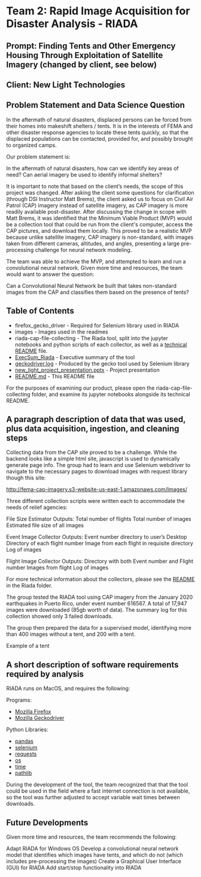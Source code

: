 # Team 2: Rapid Image Acquisition for Disaster Analysis - RIADA
## Prompt: Finding Tents and Other Emergency Housing Through Exploitation of Satellite Imagery (changed by client, see below)
## Client: New Light Technologies

## Problem Statement and Data Science Question

In the aftermath of natural disasters, displaced persons can be forced from their homes into makeshift shelters / tents. It is in the interests of FEMA and other disaster response agencies to locate these tents quickly, so that the displaced populations can be contacted, provided for, and possibly brought to organized camps.

Our problem statement is:

In the aftermath of natural disasters, how can we identify key areas of need? Can aerial imagery be used to identify informal shelters? 

It is important to note that based on the client’s needs, the scope of this project was changed. After asking the client some questions for clarification (through DSI Instructor Matt Brems), the client asked us to focus on Civil Air Patrol (CAP) imagery instead of satellite imagery, as CAP imagery is more readily available post-disaster. After discussing the change in scope with Matt Brems, it was identified that the Minimum Viable Product (MVP) would be a collection tool that could be run from the client's computer, access the CAP pictures, and download them locally. This proved to be a realistic MVP because unlike satellite imagery, CAP imagery is non-standard, with images taken from different cameras, altitudes, and angles, presenting a large pre-processing challenge for neural network modeling.

The team was able to achieve the MVP, and attempted to learn and run a convolutional neural network. Given more time and resources, the team would want to answer the question:

Can a Convolutional Neural Network be built that takes non-standard images from the CAP and classifies them based on the presence of tents?

## Table of Contents

- firefox_gecko_driver - Required for Selenium library used in RIADA
- images - Images used in the readmes
- riada-cap-file-collecting - The Riada tool, split into the jupyter notebooks and python scripts of each collector, as well as a [technical README](riada-cap-file-collecting/README.md) file.
- [ExecSum_Riada](ExecSum_Riada) - Executive summary of the tool
- [geckodriver.log](geckodriver.log) - Produced by the gecko tool used by Selenium library
- [new_light_project_presentation.pptx](ew_light_project_presentation.pptx) - Project presentation
- [README.md](readme.md) - This README file

For the purposes of examining our product, please open the riada-cap-file-collecting folder, and examine its jupyter notebooks alongside its technical README.

## A paragraph description of data that was used, plus data acquisition, ingestion, and cleaning steps

Collecting data from the CAP site proved to be a challenge. While the backend looks like a simple html site, javascript is used to dynamically generate page info. The group had to learn and use Selenium webdriver to navigate to the necessary pages to download images with request library though this site:

http://fema-cap-imagery.s3-website-us-east-1.amazonaws.com/Images/

Three different collection scripts were written each to accommodate the needs of relief agencies:

File Size Estimator
Outputs:
Total number of flights
Total number of images
Estimated file size of all images

Event Image Collector
Outputs:
Event number directory to user’s Desktop
Directory of each flight number
Image from each flight in requisite directory
Log of images

Flight Image Collector
Outputs:
Directory with both Event number and Flight number
Images from flight
Log of images

For more technical information about the collectors, please see the [README](riada-cap-file-collecting/README.md) in the Riada folder.

The group tested the RIADA tool using CAP imagery from the January 2020 earthquakes in Puerto Rico, under event number 616567. A total of 17,947 images were downloaded (85gb worth of data). The summary log for this collection showed only 3 failed downloads.

The group then prepared the data for a supervised model, identifying more than 400 images without a tent, and 200 with a tent.

Example of a tent

## A short description of software requirements required by analysis

RIADA runs on MacOS, and requires the following:

Programs:
- [Mozilla Firefox](https://www.mozilla.org/en-US/firefox/new/)
- [Mozilla Geckodriver](https://github.com/mozilla/geckodriver)

Python Libraries:
- [pandas](https://pandas.pydata.org/)
- [selenium](https://pypi.org/project/selenium/)
- [requests](https://requests.readthedocs.io/en/master/)
- [os](https://docs.python.org/3/library/os.html)
- [time](https://docs.python.org/3/library/time.html)
- [pathlib](https://docs.python.org/3/library/pathlib.html)

During the development of the tool, the team recognized that that the tool could be used in the field where a fast internet connection is not available, so the tool was further adjusted to accept variable wait times between downloads.

## Future Developments

Given more time and resources, the team recommends the following:

Adapt RIADA for Windows OS
Develop a convolutional neural network model that identifies which images have tents, and which do not (which includes pre-processing the images)
Create a Graphical User Interface (GUI) for RIADA
Add start/stop functionality into RIADA